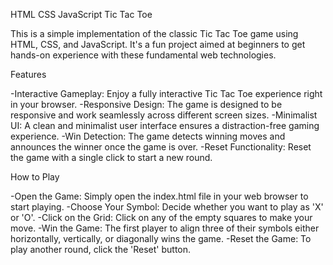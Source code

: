 HTML CSS JavaScript Tic Tac Toe

This is a simple implementation of the classic Tic Tac Toe game using HTML, CSS, and JavaScript. It's a fun project aimed at beginners to get hands-on experience with these fundamental web technologies.

Features

-Interactive Gameplay: Enjoy a fully interactive Tic Tac Toe experience right in your browser.
-Responsive Design: The game is designed to be responsive and work seamlessly across different screen sizes.
-Minimalist UI: A clean and minimalist user interface ensures a distraction-free gaming experience.
-Win Detection: The game detects winning moves and announces the winner once the game is over.
-Reset Functionality: Reset the game with a single click to start a new round.


How to Play

-Open the Game: Simply open the index.html file in your web browser to start playing.
-Choose Your Symbol: Decide whether you want to play as 'X' or 'O'.
-Click on the Grid: Click on any of the empty squares to make your move.
-Win the Game: The first player to align three of their symbols either horizontally, vertically, or diagonally wins the game.
-Reset the Game: To play another round, click the 'Reset' button.
